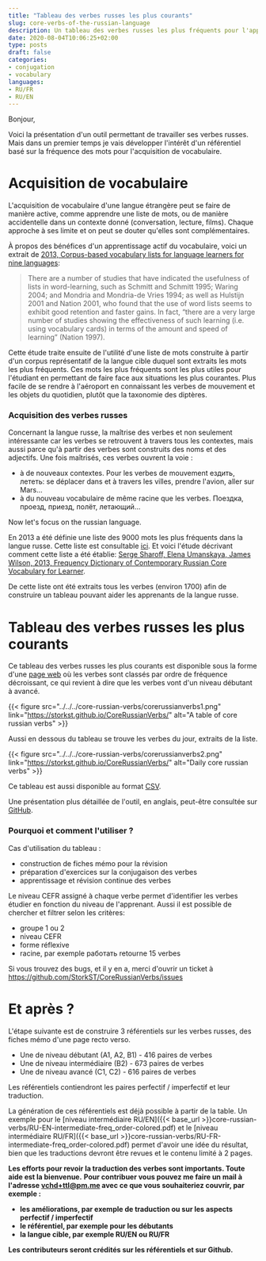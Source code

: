 ```yaml
---
title: "Tableau des verbes russes les plus courants"
slug: core-verbs-of-the-russian-language
description: Un tableau des verbes russes les plus fréquents pour l'apprentissage des verbes
date: 2020-08-04T10:06:25+02:00
type: posts
draft: false
categories:
- conjugation
- vocabulary
languages:
- RU/FR
- RU/EN
---
```


Bonjour,

Voici la présentation d'un outil permettant de travailler ses verbes russes. Mais dans un premier temps je vais développer l'intérêt d'un référentiel basé sur la fréquence des mots pour l'acquisition de vocabulaire.

# Acquisition de vocabulaire

L'acquisition de vocabulaire d'une langue étrangère peut se faire de manière active, comme apprendre une liste de mots, ou de manière accidentelle dans un contexte donné (conversation, lecture, films). Chaque approche à ses limite et on peut se douter qu'elles sont complémentaires.

À propos des bénéfices d'un apprentissage actif du vocabulaire, voici un extrait de [2013, Corpus-based vocabulary lists for language learners for nine languages](http://corpus.leeds.ac.uk/serge/publications/2014-LREV-kelly.pdf):

> There are a number of studies that have indicated the usefulness of lists in word-learning, such as Schmitt and Schmitt 1995; Waring 2004; and Mondria and Mondria-de Vries 1994; as well as Hulstijn 2001 and Nation 2001, who found that the use of word lists seems to exhibit good retention and faster gains. In fact, “there are a very large number of studies showing the effectiveness of such learning (i.e. using vocabulary cards) in terms of the amount and speed of learning” (Nation 1997).

Cette étude traite ensuite de l'utilité d'une liste de mots construite à partir d'un corpus représentatif de la langue cible duquel sont extraits les mots les plus fréquents. Ces mots les plus fréquents sont les plus utiles pour l'étudiant en permettant de faire face aux situations les plus courantes. Plus facile de se rendre à l'aéroport en connaissant les verbes de mouvement et les objets du quotidien, plutôt que la taxonomie des diptères.


### Acquisition des verbes russes

Concernant la langue russe, la maîtrise des verbes et non seulement intéressante car les verbes se retrouvent à travers tous les contextes, mais aussi parce qu'à partir des verbes sont construits des noms et des adjectifs.
Une fois maîtrisés, ces verbes ouvrent la voie :
- à de nouveaux contextes. Pour les verbes de mouvement ездить, лететь: se déplacer dans et à travers les villes, prendre l'avion, aller sur Mars...
- à du nouveau vocabulaire de même racine que les verbes. Поездка, проезд, приезд, полёт, летающий...

Now let's focus on the russian language.

En 2013 a été définie une liste des 9000 mots les plus fréquents dans la langue russe. Cette liste est consultable [ici](http://corpus.leeds.ac.uk/serge/kelly/). Et voici l'étude décrivant comment cette liste a été établie: [Serge Sharoff, Elena Umanskaya, James Wilson, 2013, Frequency Dictionary of Contemporary Russian Core Vocabulary for Learner](http://corpus.leeds.ac.uk/serge/publications/2013-routledge-intro.pdf).

De cette liste ont été extraits tous les verbes (environ 1700) afin de construire un tableau pouvant aider les apprenants de la langue russe.


# Tableau des verbes russes les plus courants

Ce tableau des verbes russes les plus courants est disponible sous la forme d'une [page web](https://storkst.github.io/CoreRussianVerbs/) où les verbes sont classés par ordre de fréquence décroissant, ce qui revient à dire que les verbes vont d'un niveau débutant à avancé.

{{< figure src="../../../core-russian-verbs/corerussianverbs1.png" link="https://storkst.github.io/CoreRussianVerbs/" alt="A table of core russian verbs" >}}

Aussi en dessous du tableau se trouve les verbes du jour, extraits de la liste.

{{< figure src="../../../core-russian-verbs/corerussianverbs2.png" link="https://storkst.github.io/CoreRussianVerbs/" alt="Daily core russian verbs" >}}

Ce tableau est aussi disponible au format [CSV](https://raw.githubusercontent.com/StorkST/CoreRussianVerbs/master/RussianVerbsClassification.csv).

Une présentation plus détaillée de l'outil, en anglais, peut-être consultée sur [GitHub](https://github.com/StorkST/CoreRussianVerbs).


### Pourquoi et comment l'utiliser ?

Cas d'utilisation du tableau :
- construction de fiches mémo pour la révision
- préparation d'exercices sur la conjugaison des verbes
- apprentissage et révision continue des verbes

Le niveau CEFR assigné à chaque verbe permet d'identifier les verbes étudier en fonction du niveau de l'apprenant. Aussi il est possible de chercher et filtrer selon les critères:
-  groupe 1 ou 2
-  niveau CEFR
-  forme réflexive
-  racine, par exemple работать retourne 15 verbes

Si vous trouvez des bugs, et il y en a, merci d'ouvrir un ticket à https://github.com/StorkST/CoreRussianVerbs/issues

# Et après ?

L'étape suivante est de construire 3 référentiels sur les verbes russes, des fiches mémo d'une page recto verso.
- Une de niveau débutant (A1, A2, B1) - 416 paires de verbes
- Une de niveau intermédiaire (B2) -  673 paires de verbes
- Une de niveau avancé (C1, C2) -  616 paires de verbes

Les référentiels contiendront les paires perfectif / imperfectif et leur traduction.

La génération de ces référentiels est déjà possible à partir de la table. Un exemple pour le [niveau intermédiaire RU/EN]({{< base_url >}}core-russian-verbs/RU-EN-intermediate-freq_order-colored.pdf) et le [niveau intermédiaire RU/FR]({{< base_url >}}core-russian-verbs/RU-FR-intermediate-freq_order-colored.pdf) permet d'avoir une idée du résultat, bien que les traductions devront être revues et le contenu limité à 2 pages.

**Les efforts pour revoir la traduction des verbes sont importants. Toute aide est la bienvenue.**
**Pour contribuer vous pouvez me faire un mail à l'adresse vchd+ttl@pm.me avec ce que vous souhaiteriez couvrir, par exemple :**

- **les améliorations, par exemple de traduction ou sur les aspects perfectif / imperfectif**
- **le référentiel, par exemple pour les débutants**
- **la langue cible, par exemple RU/EN ou RU/FR**

**Les contributeurs seront crédités sur les référentiels et sur Github.**

